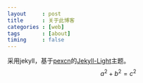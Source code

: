 ```yaml
---
layout     : post
title      : 关于此博客
categories : [web]
tags       : [about]
timing     : false
---
```

采用jekyll，基于[pexcn](http://pexcn.me/)的[Jekyll-Light](https://github.com/pexcn/Jekyll-Light)主题。<br>
$$a^2 + b^2 = c^2$$
<script type="math/tex">
e^3 + b^2 = c^2
% Motivation model diagram Heckhausen and Rheinberg
% Author: Stefan Kottwitz
\documentclass[tikz,border=10pt]{standalone}
\usetikzlibrary{matrix,arrows.meta}
\tikzset{
  centered/.style = { align=center, anchor=center },
     empty/.style = { font=\sffamily\Large, centered, text width=2cm },
       box/.style = { font=\sffamily, fill=green, centered },
    result/.style = { font=\sffamily\scriptsize, fill=black!20, centered},
     arrow/.style = { very thick, color=red, ->, >=Triangle},
}
\newcommand*{\nothing}{Do nothing}
\begin{document}
\begin{tikzpicture}
  \matrix (m)
    [
      matrix of nodes,
      column sep      = 3em,
      row sep         = 5ex,
      column 1/.style = { nodes = { empty }  },
      column 2/.style = { nodes = { box }    },
      column 3/.style = { nodes = { result } },
    ]
    {
      S-R-R  & Determined? & \nothing \\
      A-R-R  & Influence?  & \nothing \\
      Value  & Importance? & \nothing \\
      S-R-R  & Conseqence? & \nothing \\
    };
  \foreach \i/\j in {1/2,2/3,3/4} {
    \draw [arrow] (m-\i-2) -- (m-\j-2);
    \draw [arrow] (m-\i-2) -- (m-\i-3);
  }
  \draw [arrow] (m-4-2) -- (m-4-3);
\end{tikzpicture}
\end{document}
</script>
